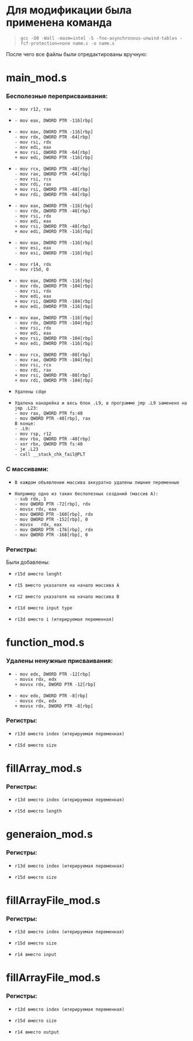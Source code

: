 # Для модификации была применена команда 
>     gcc -O0 -Wall -masm=intel -S -fno-asynchronous-unwind-tables -fcf-protection=none name.c -o name.s
После чего все файлы были отредактированы вручную:
# main_mod.s
###    Бесполезные переприсваивания:
*     - mov r12, rax
*     - mov eax, DWORD PTR -116[rbp]
*     - mov eax, DWORD PTR -116[rbp]
      - mov	rdx, QWORD PTR -64[rbp]
      - mov	rsi, rdx
      - mov edi, eax
      + mov rsi, QWORD PTR -64[rbp]
      + mov edi, DWORD PTR -116[rbp]
*     - mov rcx, QWORD PTR -48[rbp]
      - mov rax, QWORD PTR -64[rbp]
      - mov rsi, rcx
      - mov rdi, rax
      + mov rsi, QWORD PTR -48[rbp]
      + mov rdi, QWORD PTR -64[rbp]
*     - mov eax, DWORD PTR -116[rbp]
      - mov rdx, QWORD PTR -48[rbp]
      - mov rsi, rdx
      - mov edi, eax
      + mov rsi, QWORD PTR -48[rbp]
      + mov edi, DWORD PTR -116[rbp]
*     - mov eax, DWORD PTR -116[rbp]
      - mov esi, eax
      - mov esi, DWORD PTR -116[rbp]
*     - mov r14, rdx
      - mov r15d, 0   
*     - mov eax, DWORD PTR -116[rbp]
      - mov rdx, QWORD PTR -104[rbp]
      - mov rsi, rdx
      - mov edi, eax
      + mov rsi, QWORD PTR -104[rbp]
      + mov edi, DWORD PTR -116[rbp]
*     - mov eax, DWORD PTR -116[rbp]
      - mov rdx, QWORD PTR -104[rbp]
      - mov rsi, rdx
      - mov edi, eax
      + mov rsi, QWORD PTR -104[rbp]
      + mov edi, DWORD PTR -116[rbp]
*     - mov rcx, QWORD PTR -80[rbp]
      - mov rax, QWORD PTR -104[rbp]
      - mov rsi, rcx
      - mov rdi, rax
      + mov rsi, QWORD PTR -80[rbp]
      + mov rdi, QWORD PTR -104[rbp]
*     Удалены cdqe
*     Удалена канарейка и весь блок .L9, в программе jmp .L9 заменено на jmp .L23: 
      - mov rax, QWORD PTR fs:40
      - mov QWORD PTR -40[rbp], rax
      В конце:
      - .L9:
      - mov rsp, r12
      - mov rbx, QWORD PTR -40[rbp]
      - xor rbx, QWORD PTR fs:40
      - je .L23
      - call __stack_chk_fail@PLT
###     С массивами:
*     В каждом объявлении массива аккуратно удалены лишние переменные
*     Например одно из таких бесполезных созданий (массив А):
      - sub rdx, 1
      - mov QWORD PTR -72[rbp], rdx
      - movsx rdx, eax
      - mov QWORD PTR -160[rbp], rdx
      - mov QWORD PTR -152[rbp], 0
      - movsx	rdx, eax
      - mov QWORD PTR -176[rbp], rdx
      - mov QWORD PTR -168[rbp], 0

###     Регистры:
Были добавлены:
*     r15d вместо lenght
*     r15 вместо указателя на начало массива A
*     r12 вместо указателя на начало массива B
*     r11d вместо input type
*     r13d вместо i (итерируемая переменная)

# function_mod.s
### Удалены ненужные присваивания:
*     - mov edx, DWORD PTR -12[rbp]
      - movsx rdx, edx
      + movsx rdx, DWORD PTR -12[rbp]
*     - mov edx, DWORD PTR -8[rbp]
      - movsx rdx, edx
      + movsx rdx, DWORD PTR -8[rbp]
###     Регистры:
*     r13d вместо index (итерируемая переменная)
*     r15d вместо size

# fillArray_mod.s
### Регистры:
*     r13d вместо index (итерируемая переменная)
*     r15d вместо length

# generaion_mod.s
###     Регистры:
*     r13d вместо index (итерируемая переменная)
*     r15d вместо size

# fillArrayFile_mod.s
###     Регистры:
*     r13d вместо index (итерируемая переменная)
*     r15d вместо size
*     r14 вместо input

# fillArrayFile_mod.s
###     Регистры:
*     r13d вместо index (итерируемая переменная)
*     r15d вместо size
*     r14 вместо output
